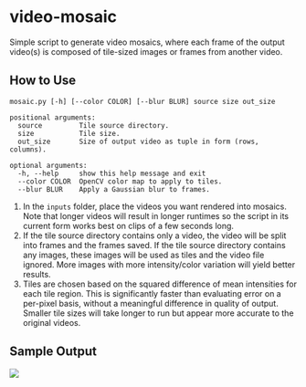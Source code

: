 # video-mosaic

Simple script to generate video mosaics, where each frame of the output video(s) is composed of tile-sized images or frames from another video.

## How to Use

```
mosaic.py [-h] [--color COLOR] [--blur BLUR] source size out_size

positional arguments:
  source         Tile source directory.
  size           Tile size.
  out_size       Size of output video as tuple in form (rows, columns).

optional arguments:
  -h, --help     show this help message and exit
  --color COLOR  OpenCV color map to apply to tiles.
  --blur BLUR    Apply a Gaussian blur to frames.
```

1. In the `inputs` folder, place the videos you want rendered into mosaics. Note that longer videos will result in longer runtimes so the script in its current form works best on clips of a few seconds long.
2. If the tile source directory contains only a video, the video will be split into frames and the frames saved. If the tile source directory contains any images, these images will be used as tiles and the video file ignored. More images with more intensity/color variation will yield better results. 
3. Tiles are chosen based on the squared difference of mean intensities for each tile region. This is significantly faster than evaluating error on a per-pixel basis, without a meaningful difference in quality of output. Smaller tile sizes will take longer to run but appear more accurate to the original videos.

## Sample Output

![](mosaic.gif)
